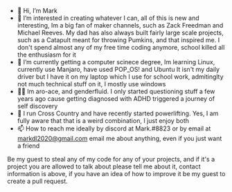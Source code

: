 - 👋 Hi, I’m Mark
- 👀 I’m interested in creating whatever I can, all of this is new and interesting, Im a big fan of maker channels, such as Zack Freedman and Michael Reeves.
      My dad has also always built fairly large scale projects, such as a Catapult meant for throwing Pumkins, and that inspired me. I don't spend almost any of my free time coding anymore, school killed all the enthusiasm for it
- 🌱 I’m currently getting a computer scinece degree, 
      Im learning Linux, currently use Manjaro, have used POP_OS! and Ubuntu It isn't my daily driver but I have it on my laptop which I use for school work, admitinglty not much         technical stuff on it, I mostly use windows
- 🏳️‍🌈 Im aro-ace, and genderfluid. I only started questioning stuff a few years ago cause getting diagnosed with ADHD triggered a journey of self discovery
- 🏀 I run Cross Country and have recently started powerlifting. Yes, I am fully aware that that is a weird combination, I just enjoy both
- 📫 How to reach me ideally by discord at Mark.#8823 or by email at markdl2020@gmail.com email me about anything, even if you just want a friend

Be my guest to steal any of my code for any of your projects, and if it's a project you are allowed to talk about please tell me about it, contact information is above, if you have an idea of how to improve it be my guest to create a pull request.

<!---
markl12s/markl12s is a ✨ special ✨ repository because its `README.md` (this file) appears on your GitHub profile.
You can click the Preview link to take a look at your changes.
--->

